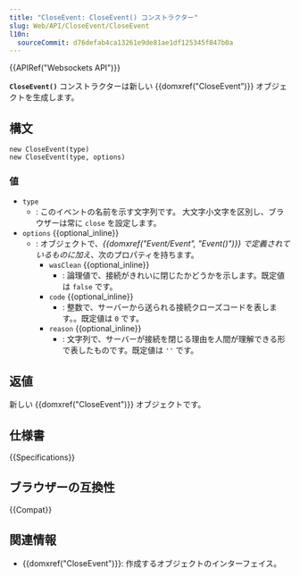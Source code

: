 ```yaml
---
title: "CloseEvent: CloseEvent() コンストラクター"
slug: Web/API/CloseEvent/CloseEvent
l10n:
  sourceCommit: d76defab4ca13261e9de81ae1df125345f847b0a
---
```


{{APIRef("Websockets API")}}

**`CloseEvent()`** コンストラクターは新しい {{domxref("CloseEvent")}} オブジェクトを生成します。

## 構文

```js-nolint
new CloseEvent(type)
new CloseEvent(type, options)
```

### 値

- `type`
  - : このイベントの名前を示す文字列です。
    大文字小文字を区別し、ブラウザーは常に `close` を設定します。
- `options` {{optional_inline}}
  - : オブジェクトで、_{{domxref("Event/Event", "Event()")}} で定義されているものに加え_、次のプロパティを持ちます。
    - `wasClean` {{optional_inline}}
      - : 論理値で、接続がきれいに閉じたかどうかを示します。既定値は `false` です。
    - `code` {{optional_inline}}
      - : 整数で、サーバーから送られる接続クローズコードを表します。。既定値は `0` です。
    - `reason` {{optional_inline}}
      - : 文字列で、サーバーが接続を閉じる理由を人間が理解できる形で表したものです。既定値は `''` です。

## 返値

新しい {{domxref("CloseEvent")}} オブジェクトです。

## 仕様書

{{Specifications}}

## ブラウザーの互換性

{{Compat}}

## 関連情報

- {{domxref("CloseEvent")}}: 作成するオブジェクトのインターフェイス。

